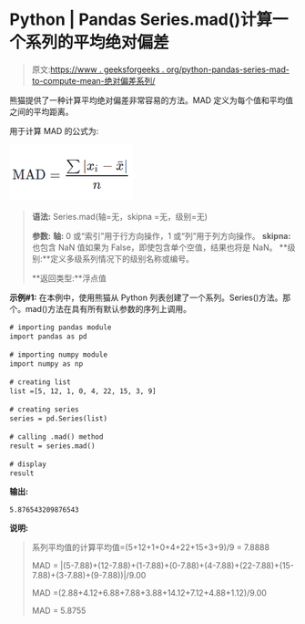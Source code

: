 # Python | Pandas Series.mad()计算一个系列的平均绝对偏差

> 原文:[https://www . geeksforgeeks . org/python-pandas-series-mad-to-compute-mean-绝对偏差系列/](https://www.geeksforgeeks.org/python-pandas-series-mad-to-calculate-mean-absolute-deviation-of-a-series/)

熊猫提供了一种计算平均绝对偏差非常容易的方法。MAD 定义为每个值和平均值之间的平均距离。

用于计算 MAD 的公式为:

![](img/63d899e83684575b6b38d7856898e79e.png)

> **语法:** Series.mad(轴=无，skipna =无，级别=无)
> 
> **参数:**
> **轴:** 0 或“索引”用于行方向操作，1 或“列”用于列方向操作。
> **skipna:** 也包含 NaN 值如果为 False，即使包含单个空值，结果也将是 NaN。
> **级别:**定义多级系列情况下的级别名称或编号。
> 
> **返回类型:**浮点值

**示例#1:**
在本例中，使用熊猫从 Python 列表创建了一个系列。Series()方法。那个。mad()方法在具有所有默认参数的序列上调用。

```
# importing pandas module 
import pandas as pd 

# importing numpy module 
import numpy as np 

# creating list
list =[5, 12, 1, 0, 4, 22, 15, 3, 9]

# creating series
series = pd.Series(list)

# calling .mad() method
result = series.mad()

# display
result
```

**输出:**

```
5.876543209876543
```

**说明:**

> 系列平均值的计算平均值=(5+12+1+0+4+22+15+3+9)/9 = 7.8888
> 
> MAD = |(5-7.88)+(12-7.88)+(1-7.88)+(0-7.88)+(4-7.88)+(22-7.88)+(15-7.88)+(3-7.88)+(9-7.88))|/9.00
> 
> MAD =(2.88+4.12+6.88+7.88+3.88+14.12+7.12+4.88+1.12)/9.00
> 
> MAD = 5.8755